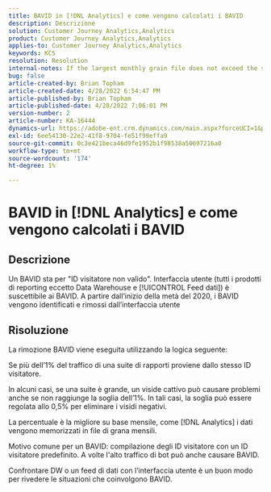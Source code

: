 ```yaml
---
title: BAVID in [!DNL Analytics] e come vengono calcolati i BAVID
description: Descrizione
solution: Customer Journey Analytics,Analytics
product: Customer Journey Analytics,Analytics
applies-to: Customer Journey Analytics,Analytics
keywords: KCS
resolution: Resolution
internal-notes: If the largest monthly grain file does not exceed the size threshold (250MB default), we do not examine the suite for bad visids.
bug: false
article-created-by: Brian Topham
article-created-date: 4/28/2022 6:54:47 PM
article-published-by: Brian Topham
article-published-date: 4/28/2022 7:06:01 PM
version-number: 2
article-number: KA-16444
dynamics-url: https://adobe-ent.crm.dynamics.com/main.aspx?forceUCI=1&pagetype=entityrecord&etn=knowledgearticle&id=ff03cea8-24c7-ec11-a7b6-0022480a1b03
exl-id: 6ee54130-22e2-41f8-9704-fe51f99effa9
source-git-commit: 0c3e421beca46d9fe1952b1f98538a50697216a0
workflow-type: tm+mt
source-wordcount: '174'
ht-degree: 1%

---
```


# BAVID in [!DNL Analytics] e come vengono calcolati i BAVID

## Descrizione


Un BAVID sta per &quot;ID visitatore non valido&quot;. Interfaccia utente (tutti i prodotti di reporting eccetto Data Warehouse e [!UICONTROL Feed dati]) è suscettibile ai BAVID.
A partire dall’inizio della metà del 2020, i BAVID vengono identificati e rimossi dall’interfaccia utente






## Risoluzione


La rimozione BAVID viene eseguita utilizzando la logica seguente:

Se più dell’1% del traffico di una suite di rapporti proviene dallo stesso ID visitatore.

In alcuni casi, se una suite è grande, un viside cattivo può causare problemi anche se non raggiunge la soglia dell’1%. In tali casi, la soglia può essere regolata allo 0,5% per eliminare i visidi negativi.

La percentuale è la migliore su base mensile, come [!DNL Analytics] i dati vengono memorizzati in file di grana mensili.



Motivo comune per un BAVID: compilazione degli ID visitatore con un ID visitatore predefinito. A volte l&#39;alto traffico di bot può anche causare BAVID.

Confrontare DW o un feed di dati con l’interfaccia utente è un buon modo per rivedere le situazioni che coinvolgono BAVID.
